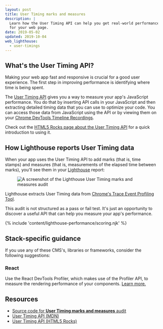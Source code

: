 ```yaml
---
layout: post
title: User Timing marks and measures
description: |
  Learn how the User Timing API can help you get real-world performance data
  for your web page.
date: 2019-05-02
updated: 2019-10-04
web_lighthouse:
  - user-timings
---
```


## What's the User Timing API?

Making your web app fast and responsive is crucial for a good user experience.
The first step in improving performance is identifying where time is being spent.

The [User Timing API](https://developer.mozilla.org/en-US/docs/Web/API/User_Timing_API)
gives you a way to measure your app's JavaScript performance.
You do that by inserting API calls in your JavaScript and then
extracting detailed timing data that you can use to optimize your code.
You can access those data from JavaScript using the API
or by viewing them on your [Chrome DevTools Timeline Recordings](https://developers.google.com/web/tools/chrome-devtools/evaluate-performance/reference).

Check out the [HTML5 Rocks page about the User Timing API](https://www.html5rocks.com/en/tutorials/webperformance/usertiming/)
for a quick introduction to using it.

## How Lighthouse reports User Timing data

When your app uses the User Timing API to add marks (that is, time stamps)
and measures (that is, measurements of the elapsed time between marks),
you'll see them in your
[Lighthouse](https://developers.google.com/web/tools/lighthouse/) report:

<figure class="w-figure">
  <img class="w-screenshot" src="user-timings.png" alt="A screenshot of the Lighthouse User Timing marks and measures audit">
</figure>

Lighthouse extracts User Timing data from
[Chrome's Trace Event Profiling Tool](https://www.chromium.org/developers/how-tos/trace-event-profiling-tool).

This audit is not structured as a pass or fail test.
It's just an opportunity to discover a useful API that can help you measure your app's performance.

{% include 'content/lighthouse-performance/scoring.njk' %}

## Stack-specific guidance

If you use any of these CMS's, libraries or frameworks, consider the following suggestions:

### React

Use the React DevTools Profiler, which makes use of the Profiler API, to measure the rendering performance of your components. [Learn more.](https://reactjs.org/blog/2018/09/10/introducing-the-react-profiler.html)

## Resources

- [Source code for **User Timing marks and measures** audit](https://github.com/GoogleChrome/lighthouse/blob/master/lighthouse-core/audits/user-timings.js)
- [User Timing API (MDN)](https://developer.mozilla.org/en-US/docs/Web/API/User_Timing_API)
- [User Timing API (HTML5 Rocks)](https://www.html5rocks.com/en/tutorials/webperformance/usertiming/)
